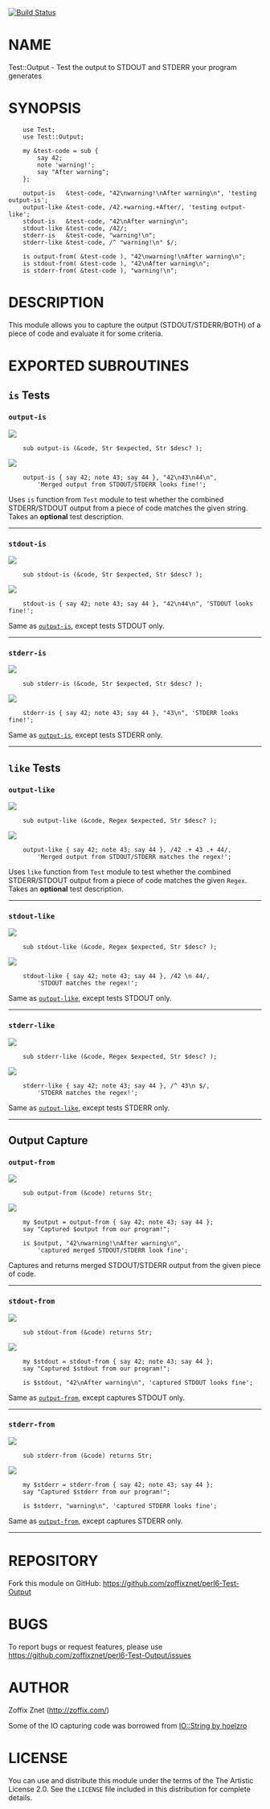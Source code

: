 [![Build Status](https://travis-ci.org/zoffixznet/perl6-Test-Output.svg)](https://travis-ci.org/zoffixznet/perl6-Test-Output)

# NAME

Test::Output - Test the output to STDOUT and STDERR your program generates

# SYNOPSIS

```perl6
    use Test;
    use Test::Output;

    my &test-code = sub {
        say 42;
        note 'warning!';
        say "After warning";
    };

    output-is   &test-code, "42\nwarning!\nAfter warning\n", 'testing output-is';
    output-like &test-code, /42.+warning.+After/, 'testing output-like';
    stdout-is   &test-code, "42\nAfter warning\n";
    stdout-like &test-code, /42/;
    stderr-is   &test-code, "warning!\n";
    stderr-like &test-code, /^ "warning!\n" $/;

    is output-from( &test-code ), "42\nwarning!\nAfter warning\n";
    is stdout-from( &test-code ), "42\nAfter warning\n";
    is stderr-from( &test-code ), "warning!\n";

```

# DESCRIPTION

This module allows you to capture the output (STDOUT/STDERR/BOTH) of a
piece of code and evaluate it for some criteria.

# EXPORTED SUBROUTINES

## `is` Tests

### `output-is`

![][sub-signature]
```perl6
    sub output-is (&code, Str $expected, Str $desc? );
```

![][sub-usage-example]
```perl6
    output-is { say 42; note 43; say 44 }, "42\n43\n44\n",
        'Merged output from STDOUT/STDERR looks fine!';
```

Uses `is` function from `Test` module to test whether the combined
STDERR/STDOUT output from a piece of code matches the given string. Takes
an **optional** test description.

----

### `stdout-is`

![][sub-signature]
```perl6
    sub stdout-is (&code, Str $expected, Str $desc? );
```

![][sub-usage-example]
```perl6
    stdout-is { say 42; note 43; say 44 }, "42\n44\n", 'STDOUT looks fine!';
```

Same as [`output-is`](#output-is), except tests STDOUT only.

----

### `stderr-is`

![][sub-signature]
```perl6
    sub stderr-is (&code, Str $expected, Str $desc? );
```

![][sub-usage-example]
```perl6
    stderr-is { say 42; note 43; say 44 }, "43\n", 'STDERR looks fine!';
```

Same as [`output-is`](#output-is), except tests STDERR only.

----

## `like` Tests

### `output-like`

![][sub-signature]
```perl6
    sub output-like (&code, Regex $expected, Str $desc? );
```

![][sub-usage-example]
```perl6
    output-like { say 42; note 43; say 44 }, /42 .+ 43 .+ 44/,
        'Merged output from STDOUT/STDERR matches the regex!';
```

Uses `like` function from `Test` module to test whether the combined
STDERR/STDOUT output from a piece of code matches the given `Regex`. Takes
an **optional** test description.

----

### `stdout-like`

![][sub-signature]
```perl6
    sub stdout-like (&code, Regex $expected, Str $desc? );
```

![][sub-usage-example]
```perl6
    stdout-like { say 42; note 43; say 44 }, /42 \n 44/,
        'STDOUT matches the regex!';
```

Same as [`output-like`](#output-like), except tests STDOUT only.

----

### `stderr-like`

![][sub-signature]
```perl6
    sub stderr-like (&code, Regex $expected, Str $desc? );
```

![][sub-usage-example]
```perl6
    stderr-like { say 42; note 43; say 44 }, /^ 43\n $/,
        'STDERR matches the regex!';
```

Same as [`output-like`](#output-like), except tests STDERR only.

----

## Output Capture

### `output-from`

![][sub-signature]
```perl6
    sub output-from (&code) returns Str;
```

![][sub-usage-example]
```perl6
    my $output = output-from { say 42; note 43; say 44 };
    say "Captured $output from our program!";

    is $output, "42\nwarning!\nAfter warning\n",
        'captured merged STDOUT/STDERR look fine';
```

Captures and returns merged STDOUT/STDERR output from the given piece of code.

----

### `stdout-from`

![][sub-signature]
```perl6
    sub stdout-from (&code) returns Str;
```

![][sub-usage-example]
```perl6
    my $stdout = stdout-from { say 42; note 43; say 44 };
    say "Captured $stdout from our program!";

    is $stdout, "42\nAfter warning\n", 'captured STDOUT looks fine';
```

Same as [`output-from`](#output-from), except captures STDOUT only.

----

### `stderr-from`

![][sub-signature]
```perl6
    sub stderr-from (&code) returns Str;
```

![][sub-usage-example]
```perl6
    my $stderr = stderr-from { say 42; note 43; say 44 };
    say "Captured $stderr from our program!";

    is $stderr, "warning\n", 'captured STDERR looks fine';
```

Same as [`output-from`](#output-from), except captures STDERR only.

----

# REPOSITORY

Fork this module on GitHub:
https://github.com/zoffixznet/perl6-Test-Output

# BUGS

To report bugs or request features, please use
https://github.com/zoffixznet/perl6-Test-Output/issues

# AUTHOR

Zoffix Znet (http://zoffix.com/)

Some of the IO capturing code was borrowed from
[IO::String by hoelzro](http://modules.perl6.org/repo/IO::String)

# LICENSE

You can use and distribute this module under the terms of the
The Artistic License 2.0. See the `LICENSE` file included in this
distribution for complete details.

[sub-signature]: _chromatin/sub-signature.png
[sub-usage-example]: _chromatin/sub-usage-example.png